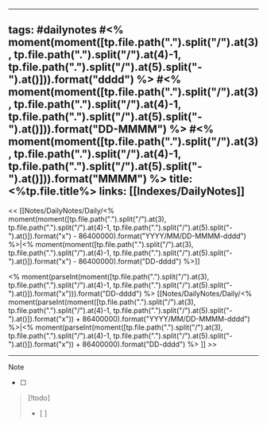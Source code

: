 
----
tags:  #dailynotes  #<% moment(moment([tp.file.path(".").split("/").at(3), tp.file.path(".").split("/").at(4)-1, tp.file.path(".").split("/").at(5).split("-").at()])).format("dddd") %>  #<% moment(moment([tp.file.path(".").split("/").at(3), tp.file.path(".").split("/").at(4)-1, tp.file.path(".").split("/").at(5).split("-").at()])).format("DD-MMMM") %>  #<% moment(moment([tp.file.path(".").split("/").at(3), tp.file.path(".").split("/").at(4)-1, tp.file.path(".").split("/").at(5).split("-").at()])).format("MMMM") %>
title: <%tp.file.title%>
links: [[Indexes/DailyNotes]]
----
<span class="leftalign"> <<  [[Notes/DailyNotes/Daily/<% moment(moment([tp.file.path(".").split("/").at(3), tp.file.path(".").split("/").at(4)-1, tp.file.path(".").split("/").at(5).split("-").at()]).format("x") - 86400000).format("YYYY/MM/DD-MMMM-dddd") %>|<% moment(moment([tp.file.path(".").split("/").at(3), tp.file.path(".").split("/").at(4)-1, tp.file.path(".").split("/").at(5).split("-").at()]).format("x") - 86400000).format("DD-dddd") %>]] <div class="centeralign"> <% moment(parseInt(moment([tp.file.path(".").split("/").at(3), tp.file.path(".").split("/").at(4)-1, tp.file.path(".").split("/").at(5).split("-").at()]).format("x"))).format("DD-dddd") %> <span class="rightalign"> [[Notes/DailyNotes/Daily/<% moment(parseInt(moment([tp.file.path(".").split("/").at(3), tp.file.path(".").split("/").at(4)-1, tp.file.path(".").split("/").at(5).split("-").at()]).format("x")) + 86400000).format("YYYY/MM/DD-MMMM-dddd") %>|<% moment(parseInt(moment([tp.file.path(".").split("/").at(3), tp.file.path(".").split("/").at(4)-1, tp.file.path(".").split("/").at(5).split("-").at()]).format("x")) + 86400000).format("DD-dddd") %> ]] >>

----

> [!note]
> - [ ] 

> [!todo]
> - [ ] 